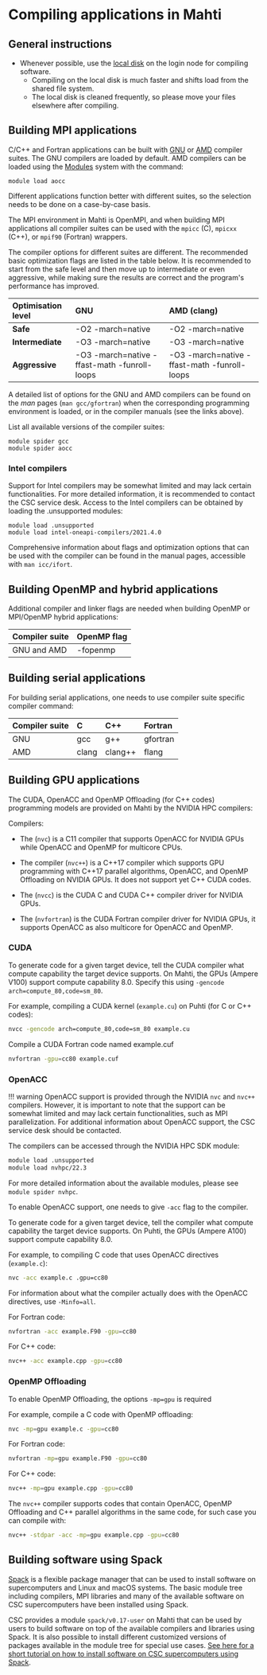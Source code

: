 # Compiling applications in Mahti

## General instructions


- Whenever possible, use the [local disk](disk.md#login-nodes) on the login node for compiling software.
    - Compiling on the local disk is much faster and shifts load from the shared file system. 
    - The local disk is cleaned frequently, so please move your files elsewhere after compiling. 


## Building MPI applications

C/C++ and Fortran applications can be built with
[GNU](https://gcc.gnu.org) or [AMD](https://developer.amd.com/amd-aocc/)
compiler suites. The GNU compilers are loaded by default. AMD compilers can be
loaded using the [Modules](modules.md) system with the command:
```
module load aocc
```

Different applications function better with different suites, so the selection
needs to be done on a case-by-case basis.

The MPI environment in Mahti is OpenMPI, and when building MPI
applications all compiler suites can be used with
the `mpicc` (C), `mpicxx` (C++), or `mpif90` (Fortran) wrappers.

The compiler options for different suites are different. The
recommended basic optimization flags are listed in the table below. It
is recommended to start from 
the safe level and then move up to intermediate or even aggressive,
while making sure the results are  correct and the program's
performance has improved. 


| Optimisation level | GNU               | AMD (clang) |
| :----------------- | :---------------- | :----------- |
| **Safe**           | -O2 -march=native | -O2 -march=native  |
| **Intermediate**   | -O3 -march=native | -O3 -march=native |
| **Aggressive**     | -O3 -march=native -ffast-math -funroll-loops | -O3 -march=native -ffast-math -funroll-loops |


A detailed list of options for the GNU and AMD compilers can be found on the _man_
pages (`man gcc/gfortran`)  when the corresponding programming
environment is loaded, or in the compiler manuals (see the links above).

List all available versions of the compiler suites:
```
module spider gcc
module spider aocc
```

### Intel compilers

Support for Intel compilers may be somewhat limited and may lack certain functionalities. For more detailed information, it is recommended to contact the CSC service desk. Access to the Intel compilers can be obtained by loading the .unsupported modules:

```
module load .unsupported
module load intel-oneapi-compilers/2021.4.0
```

Comprehensive information about flags and optimization options that can be used with the compiler can be found in the manual pages, accessible with `man icc/ifort`.

## Building OpenMP and hybrid applications

Additional compiler and linker flags are needed when building OpenMP or
MPI/OpenMP hybrid applications:

| Compiler suite | OpenMP flag |
| :------------- | :---------- |
| GNU and AMD    | -fopenmp    |


## Building serial applications

For building serial applications, one needs to use compiler suite
specific compiler command:

| Compiler suite | C  | C++ | Fortran |
| :------------- | :- | :-- | :------ |
| GNU            | gcc | g++ | gfortran |
| AMD            | clang | clang++ | flang |

## Building GPU applications

The CUDA, OpenACC and OpenMP Offloading (for C++ codes) programming 
models are provided on Mahti by the NVIDIA HPC compilers:

Compilers:

- The (`nvc`) is a C11 compiler that supports OpenACC for NVIDIA  GPUs while  OpenACC and OpenMP for multicore CPUs.

- The compiler (`nvc++`) is a C++17 compiler which supports GPU programming with C++17 parallel algorithms, OpenACC, and OpenMP
Offloading on NVIDIA GPUs. It does not support yet C++ CUDA codes.

- The (`nvcc`) is the CUDA C and CUDA C++ compiler driver for NVIDIA GPUs.

- The (`nvfortran`) is the CUDA Fortran compiler driver for NVIDIA GPUs, it supports OpenACC as also multicore for OpenACC and OpenMP.

### CUDA

To generate code for a given target device, tell the CUDA
compiler what compute capability the target device supports. On Mahti, the
GPUs (Ampere V100) support compute capability 8.0. Specify this using
`-gencode arch=compute_80,code=sm_80`.

For example, compiling a CUDA kernel (`example.cu`) on Puhti (for C or C++ codes):
```bash
nvcc -gencode arch=compute_80,code=sm_80 example.cu
```

Compile a CUDA Fortran code named example.cuf
```bash
nvfortran -gpu=cc80 example.cuf
```

### OpenACC

!!! warning
    OpenACC support is provided through the NVIDIA `nvc` and `nvc++` compilers.
    However, it is important to note that the support can be somewhat 
    limited and may lack certain functionalities, such as MPI 
    parallelization. For additional information about OpenACC support, 
    the CSC service desk should be contacted.

The compilers can be accessed through the NVIDIA HPC SDK module:
```bash
module load .unsupported
module load nvhpc/22.3
```

For more detailed information about the available modules, please see `module
spider nvhpc`.

To enable OpenACC support, one needs to give `-acc` flag to the compiler.

To generate code for a given target device, tell the compiler
what compute capability the target device supports. On Puhti, the GPUs (Ampere A100) 
support compute capability 8.0. 

For example, to compiling C code that uses OpenACC directives (`example.c`):

```bash
nvc -acc example.c .gpu=cc80
```

For information about what the compiler actually does with the OpenACC
directives, use `-Minfo=all`.

For Fortran code:
```bash
nvfortran -acc example.F90 -gpu=cc80
```

For C++ code:
```bash
nvc++ -acc example.cpp -gpu=cc80
```

### OpenMP Offloading

To enable OpenMP Offloading, the options `-mp=gpu` is required

For example, compile a C code with OpenMP offloading:
```bash
nvc -mp=gpu example.c -gpu=cc80
```

For Fortran code:
```bash
nvfortran -mp=gpu example.F90 -gpu=cc80
```

For C++ code:
```bash
nvc++ -mp=gpu example.cpp -gpu=cc80
```

The `nvc++` compiler supports codes that contain OpenACC, OpenMP Offloading and C++ parallel algorithms in the same code, 
for such case you can compile with:
```bash
nvc++ -stdpar -acc -mp=gpu example.cpp -gpu=cc80
```

<!-- For MPI, load the module
```bash
module load openmpi/4.1.2
```

The use of the wrappers `mpicc`, `mpic++`, `mpif90`, executes the corresponding `nvc`,`nvc++`,`nvfortran` respectively. -->

## Building software using Spack

[Spack](https://spack.io) is a flexible package manager that can be used to
install software on supercomputers and Linux and macOS systems. The basic
module tree including compilers, MPI libraries and many of the available
software on CSC supercomputers have been installed using Spack.

CSC provides a module `spack/v0.17-user` on Mahti that can be used by users to
build software on top of the available compilers and libraries using Spack. It
is also possible to install different customized versions of packages available
in the module tree for special use cases. [See here for a short tutorial on how
to install software on CSC supercomputers using Spack](../support/tutorials/user-spack.md).